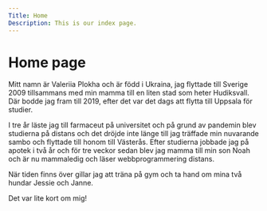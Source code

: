 ```yaml
---
Title: Home
Description: This is our index page.
---
```


Home page
==========================

Mitt namn är Valeriia Plokha och är född i Ukraina, jag flyttade till Sverige 2009 tillsammans med min mamma till en liten stad som heter Hudiksvall. Där bodde jag fram till 2019, efter det  var det dags att flytta till Uppsala för studier.

I tre år läste jag till farmaceut på universitet och på grund av pandemin blev studierna på distans och det dröjde inte länge till jag träffade min nuvarande sambo och flyttade till honom till Västerås. Efter studierna jobbade jag på apotek i två år och för tre veckor sedan blev jag mamma till min son Noah och är nu mammaledig och läser webbprogrammering distans.

När tiden finns över gillar jag att träna på gym och ta hand om mina två hundar Jessie och Janne.

Det var lite kort om mig!
